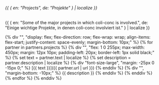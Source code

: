 
###### {{ { en: "Projects", de: "Projekte" } | localize }}

{{ {
  en: "Some of the major projects in which coli-conc is involved.",
  de: "Einige wichtige Projekte, in denen coli-conc involviert ist."
} | localize }}

{% div "", "display: flex; flex-direction: row; flex-wrap: wrap; align-items: flex-start; justify-content: space-evenly; margin-bottom: 10px;" %}
  {% for partner in partners.projects %}
    {% div "", "flex: 1 0 255px; max-width: 450px; margin: 12px 10px; padding-left: 20px; border-left: 1px solid black;" %}
      {% set text = partner.text | localize %}
      {% set description = partner.description | localize %}
      {% div "font-size-large", "margin: -25px 0 -15px 0;" %}
        [{{ text }}]({{ partner.url | url }})
      {% enddiv %}
      {% div "", "margin-bottom: -10px;" %}
        {{ description }}
      {% enddiv %}
    {% enddiv %}
  {% endfor %}
{% enddiv %}
